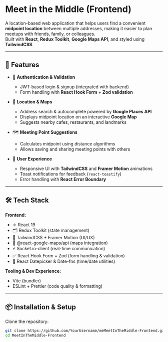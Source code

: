 # Meet in the Middle (Frontend)

A location-based web application that helps users find a convenient **midpoint location** between multiple addresses, making it easier to plan meetups with friends, family, or colleagues.  
Built with **React**, **Redux Toolkit**, **Google Maps API**, and styled using **TailwindCSS**.

---

## 🚀 Features

- 🔑 **Authentication & Validation**  
  - JWT-based login & signup (integrated with backend)  
  - Form handling with **React Hook Form** + **Zod validation**

- 📍 **Location & Maps**  
  - Address search & autocomplete powered by **Google Places API**  
  - Displays midpoint location on an interactive **Google Map**  
  - Suggests nearby cafes, restaurants, and landmarks

- 🗺️ **Meeting Point Suggestions**  
  - Calculates midpoint using distance algorithms  
  - Allows saving and sharing meeting points with others  

- 🎨 **User Experience**  
  - Responsive UI with **TailwindCSS** and **Framer Motion** animations  
  - Toast notifications for feedback (`react-toastify`)  
  - Error handling with **React Error Boundary**  

---

## 🛠️ Tech Stack

**Frontend:**  
- ⚛️ React 19  
- 🗂 Redux Toolkit (state management)  
- 🎨 TailwindCSS + Framer Motion (UI/UX)  
- 📍 @react-google-maps/api (maps integration)  
- ⚡ Socket.io-client (real-time communication)  
- ✅ React Hook Form + Zod (form handling & validation)  
- 📅 React Datepicker & Date-fns (time/date utilities)  

**Tooling & Dev Experience:**  
- Vite (bundler)  
- ESLint + Prettier (code quality & formatting)  

---

## 📦 Installation & Setup

Clone the repository:

```bash
git clone https://github.com/YourUsername/meMeetInTheMiddle-Frontend.git
cd MeetInTheMiddle-Frontend
